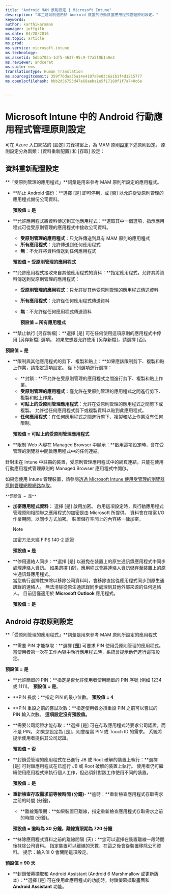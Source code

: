 ```yaml
---
title: "Android MAM 原則設定 | Microsoft Intune"
description: "本主題說明適用於 Android 裝置的行動裝置應用程式管理原則設定。"
keywords: 
author: karthikaraman
manager: jeffgilb
ms.date: 04/28/2016
ms.topic: article
ms.prod: 
ms.service: microsoft-intune
ms.technology: 
ms.assetid: 5dbb702a-1df5-4637-95c9-77a5f0b1a0e3
ms.reviewer: andcerat
ms.suite: ems
translationtype: Human Translation
ms.sourcegitcommit: 359f76daa35a14e4107a9e03c6a1b1f4d1215777
ms.openlocfilehash: bbb2d56753d47e68aeba1e5f17188f1f7a740c6e


---
```


# Microsoft Intune 中的 Android 行動應用程式管理原則設定
可在 Azure 入口網站的 [設定] 刀鋒視窗上，為 MAM 原則[設定](create-and-deploy-mobile-app-management-policies-with-microsoft-intune.md)下述原則設定。
原則設定分為兩類：[資料重新配置] 和 [存取] 設定：

##  資料重新配置設定
**「受原則管理的應用程式」**詞彙是用來參考 MAM 原則所設定的應用程式。
- **防止 Android 備份︰**選擇 [是] 即可停用，或 [否] 以允許從受原則管理的應用程式備份公司資料。

  **預設值 = 是**
- **允許應用程式將資料傳送到其他應用程式︰**選取其中一個選項，指示應用程式可從受原則管理的應用程式中接收公司資料。
  -   **受原則管理的應用程式**：只允許傳送到具有 MAM 原則的應用程式
  -   **所有應用程式**：允許傳送到任何應用程式
  -   **無**：不允許將資料傳送到任何應用程式

  **預設值 = 受原則管理的應用程式**
- **允許應用程式接收來自其他應用程式的資料︰**指定應用程式，允許其將資料傳送到受原則管理的應用程式︰
  -   **受原則管理的應用程式**：只允許從其他受原則管理的應用程式傳送資料
  -   **所有應用程式**：允許從任何應用程式傳送資料
  -   **無**：不允許從任何應用程式傳送資料

      **預設值 = 所有應用程式**

-   **禁止執行 [另存新檔]：**選擇 [是] 可在任何使用這項原則的應用程式中停用 [另存新檔] 選項。 如果您想要允許使用 [另存新檔]，請選擇 [否]。

  **預設值 = 是**
- **限制與其他應用程式的剪下、複製和貼上：**如果應該限制剪下、複製和貼上作業，請指定這項設定。 從下列選項進行選擇：
  -   **封鎖：**不允許在受原則管理的應用程式之間進行剪下、複製和貼上作業。
  -   **受原則管理的應用程式**：僅允許在受原則管理的應用程式之間進行剪下、複製和貼上作業。
  -   **可貼上的受原則管理應用程式**：允許在受原則管理的應用程式之間剪下或複製。 允許從任何應用程式剪下或複製資料以貼到此應用程式。
  -   **任何應用程式**：在任何應用程式之間進行剪下、複製和貼上作業沒有任何限制。

    **預設值 = 可貼上的受原則管理應用程式**
-   **限制 Web 內容在 Managed Browser 中顯示：**啟用這項設定時，會在受管理的瀏覽器中開啟應用程式中的任何連結。

  針對未在 Intune 中註冊的裝置，受原則管理應用程式中的網頁連結，只能在使用行動應用程式管理原則的 Managed Browser 應用程式中開啟。

  如果您使用 Intune 管理裝置，請參閱[透過 Microsoft Intune 使用受管理的瀏覽器原則管理網際網路存取](manage-internet-access-using-managed-browser-policies.md)。

    **預設值 = 是**
- **加密應用程式資料︰** 選擇 [是] 啟用加密。 啟用這項設定時，與行動應用程式管理原則相關聯之應用程式的加密是由 Microsoft 所提供。 資料會在檔案 I/O 作業期間，以同步方式加密。 裝置儲存空間上的內容將一律加密。
  >[!NOTE]
  >加密方法未經 FIPS 140-2 認證

  **預設值 = 是**

- **停用連絡人同步：**選擇 [是] 以避免在裝置上的原生通訊錄應用程式中同步處理連絡人資訊。 如果選擇 [否]，應用程式會將連絡人資訊儲存至裝置上的原生通訊錄應用程式。<br/>當您執行選擇性抹除以移除公司資料時，會移除直接從應用程式同步到原生通訊錄的連絡人。 無法清除從原生通訊錄同步處理到其他外部來源的任何連絡人。 目前這僅適用於 **Microsoft Outlook** 應用程式。

  **預設值 = 是**

##  Android 存取原則設定
**「受原則管理的應用程式」**詞彙是用來參考 MAM 原則所設定的應用程式

- **需要 PIN 才能存取：**選擇 **[是]** 可要求 PIN 使用受原則管理的應用程式。 當使用者第一次在工作內容中執行應用程式時，系統會提示他們進行這項設定。

 **預設值 = 是**

 -  **允許簡單的 PIN：**指定是否允許使用者使用簡單的 PIN 序號 (例如 1234 或 1111)。 **預設值 = 是**。
 - **PIN 長度：**指定 PIN 的最小位數。 **預設值 = 4**
 - **PIN 重設之前的嘗試次數：**指定使用者必須重設 PIN 之前可以嘗試的 PIN 輸入次數。 **這項設定沒有預設值。**
- **需要公司認證才能存取：**選擇 [是] 可在存取應用程式時要求公司認證，而不是 PIN。  如果您設定為 [是]，則會覆寫 PIN 或 Touch ID 的需求。  系統將提示使用者提供其公司認證。

  **預設值 = 否**
- **封鎖受管理的應用程式在已進行 JB 或 Root 破解的裝置上執行：**選擇 [是] 可封鎖應用程式在已進行 JB 或 Root 破解的裝置上執行。 使用者仍可繼續使用應用程式來執行個人工作，但必須針對該工作使用不同的裝置。

  **預設值 = 是**
- **重新檢查存取需求前等候時間 (分鐘)**-   **逾時：**重新檢查應用程式存取需求之前的時間 (分鐘)。
  -   **離線寬限期：**如果裝置已離線，指定重新檢查應用程式存取需求之前的時間 (分鐘)。

    **預設值 = 逾時為 30 分鐘，離線寬限期為 720 分鐘**

-   **抹除應用程式資料之前的離線間隔 (天)：**您可以選擇在裝置離線一段時間後抹除公司資料。  指定裝置可以離線的天數，在這之後會從裝置移除公司資料。 提示：輸入值 0 會關閉這項設定。

  **預設值 = 90 天**
- **封鎖螢幕擷取和 Android Assistant (Android 6 Marshmallow 或更新版本)：**選擇 [是] 可在使用此應用程式的功能時，封鎖螢幕擷取畫面和 **Android Assistant** 功能。



<!--HONumber=Jul16_HO3-->


